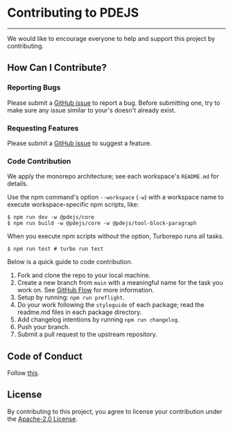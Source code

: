 # Contributing to PDEJS

---

We would like to encourage everyone to help and support this project by contributing.

## How Can I Contribute?

### Reporting Bugs

Please submit a [GitHub issue](https://github.com/cam-inc/pde.js/issues/new?assignees=&labels=bug&template=bug_report.md&title=) to report a bug. Before submitting one, try to make sure any issue similar to your's doesn't already exist.

### Requesting Features

Please submit a [GitHub issue](https://github.com/cam-inc/pde.js/issues/new?assignees=&labels=enhancement&template=feature_request.md&title=) to suggest a feature.

### Code Contribution

We apply the monorepo architecture; see each workspace's `README.md` for details.

Use the npm command's option `--workspace` (`-w`) with a workspace name to execute workspace-specific npm scripts, like:

```shell
$ npm run dev -w @pdejs/core
$ npm run build -w @pdejs/core -w @pdejs/tool-block-paragraph
```

When you execute npm scripts without the option, Turborepo runs all tasks.

```shell
$ npm run test # turbo run test
```

Below is a quick guide to code contribution.

1. Fork and clone the repo to your local machine.
2. Create a new branch from `main` with a meaningful name for the task you work on. See [GitHub Flow](http://scottchacon.com/2011/08/31/github-flow.html) for more information.
3. Setup by running: `npm run preflight`.
4. Do your work following the `styleguide` of each package; read the readme.md files in each package directory.
5. Add changelog intentions by running `npm run changelog`.
6. Push your branch.
7. Submit a pull request to the upstream repository.

## Code of Conduct

Follow [this](./CODE_OF_CONDUCT.md).

## License

By contributing to this project, you agree to license your contribution under the [Apache-2.0 License](./LICENSE).
